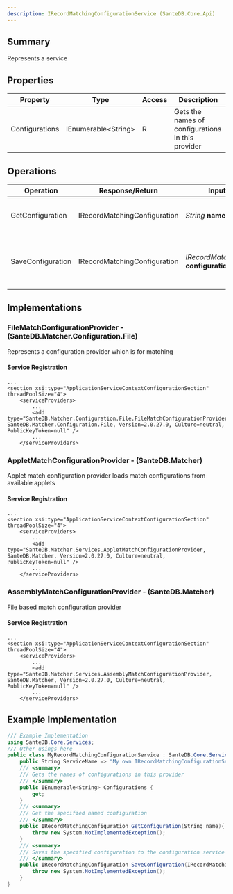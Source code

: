 ```yaml
---
description: IRecordMatchingConfigurationService (SanteDB.Core.Api)
---
```


## Summary
Represents a service

## Properties

|Property|Type|Access|Description|
|-|-|-|-|
|Configurations|IEnumerable&lt;String>|R|Gets the names of configurations in this provider|

## Operations

|Operation|Response/Return|Input/Parameter|Description|
|-|-|-|-|
|GetConfiguration|IRecordMatchingConfiguration|*String* **name**|Get the specified named configuration|
|SaveConfiguration|IRecordMatchingConfiguration|*IRecordMatchingConfiguration* **configuration**|Saves the specified configuration to the configuration service|

## Implementations


### FileMatchConfigurationProvider - (SanteDB.Matcher.Configuration.File)
Represents a configuration provider which is for matching

#### Service Registration
```markup
...
<section xsi:type="ApplicationServiceContextConfigurationSection" threadPoolSize="4">
	<serviceProviders>
		...
		<add type="SanteDB.Matcher.Configuration.File.FileMatchConfigurationProvider, SanteDB.Matcher.Configuration.File, Version=2.0.27.0, Culture=neutral, PublicKeyToken=null" />
		...
	</serviceProviders>
```

### AppletMatchConfigurationProvider - (SanteDB.Matcher)
Applet match configuration provider loads match configurations from available applets

#### Service Registration
```markup
...
<section xsi:type="ApplicationServiceContextConfigurationSection" threadPoolSize="4">
	<serviceProviders>
		...
		<add type="SanteDB.Matcher.Services.AppletMatchConfigurationProvider, SanteDB.Matcher, Version=2.0.27.0, Culture=neutral, PublicKeyToken=null" />
		...
	</serviceProviders>
```

### AssemblyMatchConfigurationProvider - (SanteDB.Matcher)
File based match configuration provider

#### Service Registration
```markup
...
<section xsi:type="ApplicationServiceContextConfigurationSection" threadPoolSize="4">
	<serviceProviders>
		...
		<add type="SanteDB.Matcher.Services.AssemblyMatchConfigurationProvider, SanteDB.Matcher, Version=2.0.27.0, Culture=neutral, PublicKeyToken=null" />
		...
	</serviceProviders>
```
## Example Implementation
```csharp
/// Example Implementation
using SanteDB.Core.Services;
/// Other usings here
public class MyRecordMatchingConfigurationService : SanteDB.Core.Services.IRecordMatchingConfigurationService { 
	public String ServiceName => "My own IRecordMatchingConfigurationService service";
	/// <summary>
	/// Gets the names of configurations in this provider
	/// </summary>
	public IEnumerable<String> Configurations {
		get;
	}
	/// <summary>
	/// Get the specified named configuration
	/// </summary>
	public IRecordMatchingConfiguration GetConfiguration(String name){
		throw new System.NotImplementedException();
	}
	/// <summary>
	/// Saves the specified configuration to the configuration service
	/// </summary>
	public IRecordMatchingConfiguration SaveConfiguration(IRecordMatchingConfiguration configuration){
		throw new System.NotImplementedException();
	}
}
```
